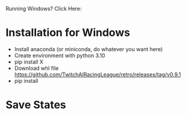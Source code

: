 Running Windows? Click Here:


# Installation for Windows
* Install anaconda (or miniconda, do whatever you want here)
* Create environment with python 3.10
* pip install X
* Download whl file https://github.com/TwitchAIRacingLeague/retro/releases/tag/v0.9.1
* pip install <path to whl>
  
# Save States
